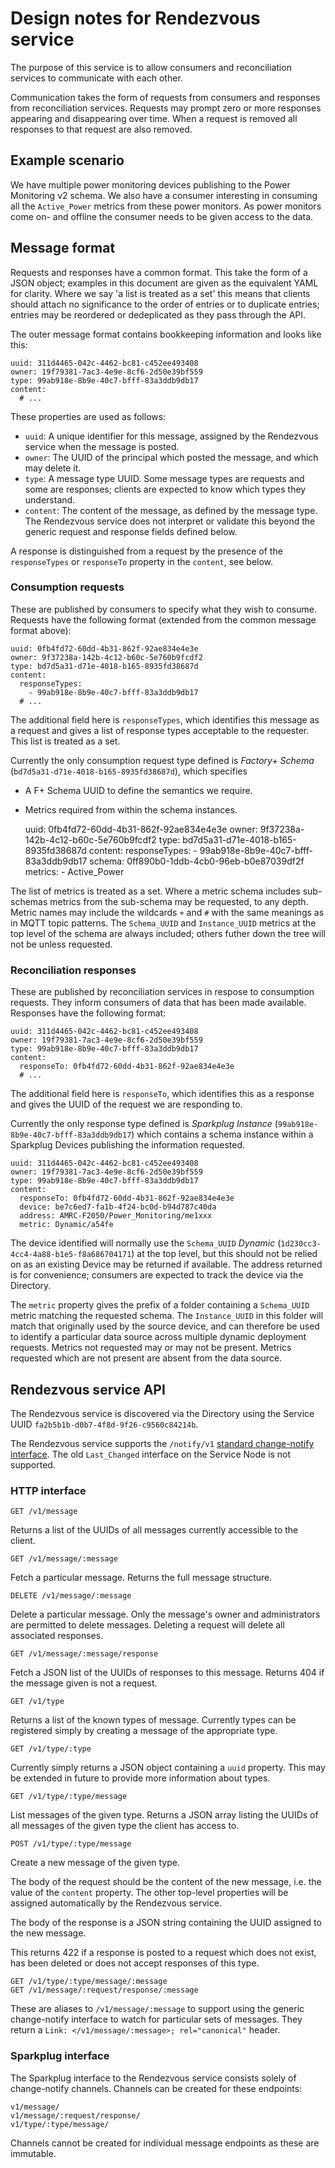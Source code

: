 # Design notes for Rendezvous service

The purpose of this service is to allow consumers and reconciliation
services to communicate with each other.

Communication takes the form of requests from consumers and responses
from reconciliation services. Requests may prompt zero or more responses
appearing and disappearing over time. When a request is removed all
responses to that request are also removed.

## Example scenario

We have multiple power monitoring devices publishing to the Power
Monitoring v2 schema. We also have a consumer interesting in consuming
all the `Active_Power` metrics from these power monitors. As power
monitors come on- and offline the consumer needs to be given access to
the data.

## Message format

Requests and responses have a common format. This take the form of a
JSON object; examples in this document are given as the equivalent YAML
for clarity. Where we say 'a list is treated as a set' this means that
clients should attach no significance to the order of entries or to
duplicate entries; entries may be reordered or dedeplicated as they pass
through the API.

The outer message format contains bookkeeping information and looks like
this:

    uuid: 311d4465-042c-4462-bc81-c452ee493408
    owner: 19f79381-7ac3-4e9e-8cf6-2d50e39bf559
    type: 99ab918e-8b9e-40c7-bfff-83a3ddb9db17
    content:
      # ...

These properties are used as follows:

* `uuid`: A unique identifier for this message, assigned by the
  Rendezvous service when the message is posted.
* `owner`: The UUID of the principal which posted the message, and which
  may delete it.
* `type`: A message type UUID. Some message types are requests and some
  are responses; clients are expected to know which types they
  understand.
* `content`: The content of the message, as defined by the message type.
  The Rendezvous service does not interpret or validate this beyond the
  generic request and response fields defined below.

A response is distinguished from a request by the presence of the
`responseTypes` or `responseTo` property in the `content`, see below.

### Consumption requests

These are published by consumers to specify what they wish to consume.
Requests have the following format (extended from the common message
format above):

    uuid: 0fb4fd72-60dd-4b31-862f-92ae834e4e3e
    owner: 9f37238a-142b-4c12-b60c-5e760b9fcdf2
    type: bd7d5a31-d71e-4018-b165-8935fd38687d
    content:
      responseTypes:
        - 99ab918e-8b9e-40c7-bfff-83a3ddb9db17
      # ...

The additional field here is `responseTypes`, which identifies this
message as a request and gives a list of response types acceptable to
the requester. This list is treated as a set.

Currently the only consumption request type defined is _Factory+
Schema_ (`bd7d5a31-d71e-4018-b165-8935fd38687d`), which specifies

* A F+ Schema UUID to define the semantics we require.
* Metrics required from within the schema instances.

    uuid: 0fb4fd72-60dd-4b31-862f-92ae834e4e3e
    owner: 9f37238a-142b-4c12-b60c-5e760b9fcdf2
    type: bd7d5a31-d71e-4018-b165-8935fd38687d
    content:
      responseTypes:
        - 99ab918e-8b9e-40c7-bfff-83a3ddb9db17
      schema: 0ff890b0-1ddb-4cb0-96eb-b0e87039df2f
      metrics:
        - Active_Power

The list of metrics is treated as a set. Where a metric schema includes
sub-schemas metrics from the sub-schema may be requested, to any depth.
Metric names may include the wildcards `+` and `#` with the same
meanings as in MQTT topic patterns. The `Schema_UUID` and
`Instance_UUID` metrics at the top level of the schema are always
included; others futher down the tree will not be unless requested.

### Reconciliation responses

These are published by reconciliation services in respose to consumption
requests. They inform consumers of data that has been made available.
Responses have the following format:

    uuid: 311d4465-042c-4462-bc81-c452ee493408
    owner: 19f79381-7ac3-4e9e-8cf6-2d50e39bf559
    type: 99ab918e-8b9e-40c7-bfff-83a3ddb9db17
    content:
      responseTo: 0fb4fd72-60dd-4b31-862f-92ae834e4e3e
      # ...

The additional field here is `responseTo`, which identifies this as a
response and gives the UUID of the request we are responding to.

Currently the only response type defined is _Sparkplug Instance_ 
(`99ab918e-8b9e-40c7-bfff-83a3ddb9db17`) which contains a schema
instance within a Sparkplug Devices publishing the information
requested.

    uuid: 311d4465-042c-4462-bc81-c452ee493408
    owner: 19f79381-7ac3-4e9e-8cf6-2d50e39bf559
    type: 99ab918e-8b9e-40c7-bfff-83a3ddb9db17
    content:
      responseTo: 0fb4fd72-60dd-4b31-862f-92ae834e4e3e
      device: be7c6ed7-fa1b-4f24-bc0d-b94d787c40da
      address: AMRC-F2050/Power_Monitoring/me1xxx
      metric: Dynamic/a54fe

The device identified will normally use the `Schema_UUID` _Dynamic_ 
(`1d230cc3-4cc4-4a88-b1e5-f8a686704171`) at the top level, but this
should not be relied on as an existing Device may be returned if
available. The address returned is for convenience; consumers are
expected to track the device via the Directory.

The `metric` property gives the prefix of a folder containing a
`Schema_UUID` metric matching the requested schema. The `Instance_UUID`
in this folder will match that originally used by the source device, and
can therefore be used to identify a particular data source across
multiple dynamic deployment requests. Metrics not requested may or may
not be present. Metrics requested which are not present are absent from
the data source.

## Rendezvous service API

The Rendezvous service is discovered via the Directory using the Service
UUID `fa2b5b1b-d0b7-4f8d-9f26-c9560c84214b`.

The Rendezvous service supports the `/notify/v1` [standard change-notify
interface](notify-v1.md). The old `Last_Changed` interface on the
Service Node is not supported.

### HTTP interface

    GET /v1/message

Returns a list of the UUIDs of all messages currently accessible to the
client.

    GET /v1/message/:message

Fetch a particular message. Returns the full message structure.

    DELETE /v1/message/:message

Delete a particular message. Only the message's owner and administrators
are permitted to delete messages. Deleting a request will delete all
associated responses.

    GET /v1/message/:message/response

Fetch a JSON list of the UUIDs of responses to this message. Returns 404
if the message given is not a request.

    GET /v1/type

Returns a list of the known types of message. Currently types can be
registered simply by creating a message of the appropriate type.

    GET /v1/type/:type

Currently simply returns a JSON object containing a `uuid` property.
This may be extended in future to provide more information about types.

    GET /v1/type/:type/message

List messages of the given type. Returns a JSON array listing the UUIDs
of all messages of the given type the client has access to.

    POST /v1/type/:type/message

Create a new message of the given type.

The body of the request should be the content of the new message, i.e.
the value of the `content` property. The other top-level properties will
be assigned automatically by the Rendezvous service.

The body of the response is a JSON string containing the UUID assigned
to the new message.

This returns 422 if a response is posted to a request which does not
exist, has been deleted or does not accept responses of this type.

    GET /v1/type/:type/message/:message
    GET /v1/message/:request/response/:message

These are aliases to `/v1/message/:message` to support using the generic
change-notify interface to watch for particular sets of messages. They
return a `Link: </v1/message/:message>; rel="canonical"` header.

### Sparkplug interface

The Sparkplug interface to the Rendezvous service consists solely of
change-notify channels. Channels can be created for these endpoints:

    v1/message/
    v1/message/:request/response/
    v1/type/:type/message/

Channels cannot be created for individual message endpoints as these are
immutable.
